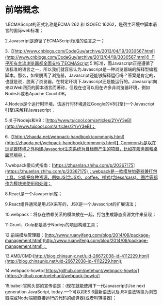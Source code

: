 # 前端概念 #
1.ECMAScript的正式名称是ECMA 262 和 ISO/IEC 16262，是宿主环境中脚本语言的国际web标准；

2.Javascript是遵循了ECMAScript标准的语言之一；

3.【[http://www.cnblogs.com/CodeGuy/archive/2013/04/19/3030567.html](http://www.cnblogs.com/CodeGuy/archive/2013/04/19/3030567.html)】几乎所有主流浏览器都全面支持了ECMAScript 5.1标准，而Javascript正是遵循了该标准的语言之一，所以我们就容易认为Javascript是一种浏览器端的解释型编程脚本。那么，如果脱离了浏览器，Javascript还能够解释运行吗？答案是肯定的，也就是说，脱离了浏览器，在特定环境下Javascript还是能运行的。Javascript向来以Web网页的脚本语言而著称，但现在也可以用在许多非浏览器环境，例如NodeJs或者Apache CouchDB。

4.Nodejs是个运行时环境，该运行时环境通过Google的V8引擎(一个Javascript引擎)来解释Javasscript；

5.关于Nodejs和V8：[http://www.tuicool.com/articles/2YvY3eB](http://www.tuicool.com/articles/2YvY3eB)；

6.【[http://zhaoda.net/webpack-handbook/commonjs.html](http://zhaoda.net/webpack-handbook/commonjs.html)】CommonJs是以在浏览器环境之外构建Javascript生态系统为目标而产生的项目，比如在服务器和桌面环境中；

7.webpack傻瓜式指南：[https://zhuanlan.zhihu.com/p/20367175](https://zhuanlan.zhihu.com/p/20367175)；webpack是一款模块加载器兼打包工具，它能把各种资源，例如JS(含JSX)、coffee、样式(含less/sass)、图片等都作为模块来使用和处理；

8.React是一个Javascript库；

9.React组件通常是用JSX来写的，JSX是一个Javascript的扩展语法；

10.webpack：将存在依赖关系的模块放在一起，打包生成静态资源文件来呈现；

11.Grunt、Gulp都是基于Nodejs的项目构建工具；

12.前端模块管理器：[http://www.ruanyifeng.com/blog/2014/09/package-management.html](http://www.ruanyifeng.com/blog/2014/09/package-management.html)；

13.AMD/CMD:[http://blog.chinaunix.net/uid-26672038-id-4112229.html](http://blog.chinaunix.net/uid-26672038-id-4112229.html);

14.webpack-howto:[https://github.com/petehunt/webpack-howto/](https://github.com/petehunt/webpack-howto/)

15.babel:官网头部的宣传语是：(现在就能使用下一代Javascript)Use next generation JavaScript, today.一个可以将ES 6最新语法以及JSX语法转换为浏览器端或Node端能直接运行的代码的编译器(或者叫转换器)；
